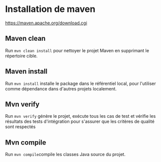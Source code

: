 # Installation de maven

https://maven.apache.org/download.cgi

## Maven clean

Run `mvn clean install` pour nettoyer le projet Maven en supprimant le répertoire cible.

## Maven install

Run `mvn install` installe le package dans le référentiel local, pour l'utiliser comme dépendance dans d'autres projets localement.

## Mvn verify

Run `mvn verify` génère le projet, exécute tous les cas de test et vérifie les résultats des tests d'intégration pour s'assurer que les critères de qualité sont respectés 

## Mvn compile
Run `mvn compile`compile les classes Java source du projet.
